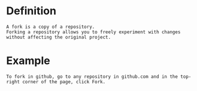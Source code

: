 # Definition
    A fork is a copy of a repository. 
    Forking a repository allows you to freely experiment with changes without affecting the original project.
    
# Example
    To fork in github, go to any repository in github.com and in the top-right corner of the page, click Fork.